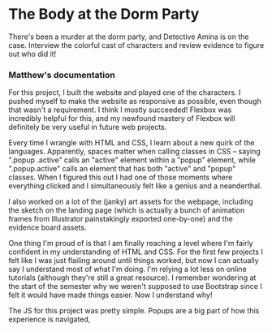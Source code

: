 # The Body at the Dorm Party

There's been a murder at the dorm party, and Detective Amina is on the case. Interview the colorful cast of characters and review evidence to figure out who did it!


### Matthew's documentation

For this project, I built the website and played one of the characters. I pushed myself to make the website as responsive as possible, even though that wasn't a requirement. I think I mostly succeeded! Flexbox was incredibly helpful for this, and my newfound mastery of Flexbox will definitely be very useful in future web projects.

Every time I wrangle with HTML and CSS, I learn about a new quirk of the languages. Apparently, spaces matter when calling classes in CSS – saying ".popup .active" calls an "active" element within a "popup" element, while ".popup.active" calls an element that has both "active" and "popup" classes. When I figured this out I had one of those moments where everything clicked and I simultaneously felt like a genius and a neanderthal.

I also worked on a lot of the (janky) art assets for the webpage, including the sketch on the landing page (which is actually a bunch of animation frames from Illustrator painstakingly exported one-by-one) and the evidence board assets. 

One thing I'm proud of is that I am finally reaching a level where I'm fairly confident in my understanding of HTML and CSS. For the first few projects I felt like I was just flailing around until things worked, but now I can actually say I understand most of what I'm doing. I'm relying a lot less on online tutorials (although they're still a great resource). I remember wondering at the start of the semester why we weren't supposed to use Bootstrap since I felt it would have made things easier. Now I understand why! 

The JS for this project was pretty simple. Popups are a big part of how this experience is navigated, 
